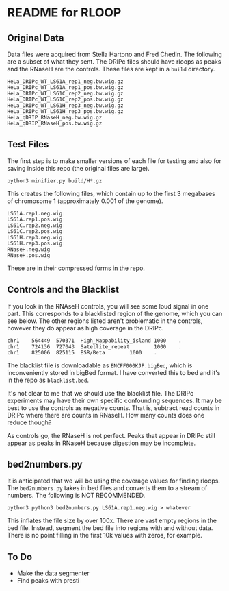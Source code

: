 README for RLOOP
================

## Original Data ##

Data files were acquired from Stella Hartono and Fred Chedin. The following are
a subset of what they sent. The DRIPc files should have rloops as peaks and the
RNaseH are the controls. These files are kept in a `build` directory.

```
HeLa_DRIPc_WT_LS61A_rep1_neg.bw.wig.gz
HeLa_DRIPc_WT_LS61A_rep1_pos.bw.wig.gz
HeLa_DRIPc_WT_LS61C_rep2_neg.bw.wig.gz
HeLa_DRIPc_WT_LS61C_rep2_pos.bw.wig.gz
HeLa_DRIPc_WT_LS61H_rep3_neg.bw.wig.gz
HeLa_DRIPc_WT_LS61H_rep3_pos.bw.wig.gz
HeLa_qDRIP_RNaseH_neg.bw.wig.gz
HeLa_qDRIP_RNaseH_pos.bw.wig.gz
```

## Test Files ##

The first step is to make smaller versions of each file for testing and also for
saving inside this repo (the original files are large).

	python3 minifier.py build/H*.gz

This creates the following files, which contain up to the first 3 megabases of
chromosome 1 (approximately 0.001 of the genome).

```
LS61A.rep1.neg.wig
LS61A.rep1.pos.wig
LS61C.rep2.neg.wig
LS61C.rep2.pos.wig
LS61H.rep3.neg.wig
LS61H.rep3.pos.wig
RNaseH.neg.wig
RNaseH.pos.wig
```

These are in their compressed forms in the repo.

## Controls and the Blacklist ##

If you look in the RNAseH controls, you will see some loud signal in one part.
This corresponds to a blacklisted region of the genome, which you can see below.
The other regions listed aren't problematic in the controls, however they do
appear as high coverage in the DRIPc.

```
chr1    564449  570371  High_Mappability_island 1000    .
chr1    724136  727043  Satellite_repeat        1000    .
chr1    825006  825115  BSR/Beta        1000    .
```

The blacklist file is downloadable as `ENCFF000KJP.bigBed`, which is
inconveniently stored in bigBed format. I have converted this to bed and it's in
the repo as `blacklist.bed`.

It's not clear to me that we should use the blacklist file. The DRIPc
experiments may have their own specific confounding sequences. It may be best to
use the controls as negative counts. That is, subtract read counts in DRIPc
where there are counts in RNaseH. How many counts does one reduce though?

As controls go, the RNaseH is not perfect. Peaks that appear in DRIPc still
appear as peaks in RNaseH because digestion may be incomplete.

## bed2numbers.py ##

It is anticipated that we will be using the coverage values for finding rloops.
The `bed2numbers.py` takes in bed files and converts them to a stream of
numbers. The following is NOT RECOMMENDED.

	python3 python3 bed2numbers.py LS61A.rep1.neg.wig > whatever

This inflates the file size by over 100x. There are vast empty regions in the
bed file. Instead, segment the bed file into regions with and without data.
There is no point filling in the first 10k values with zeros, for example.

## To Do ##

+ Make the data segmenter
+ Find peaks with presti

